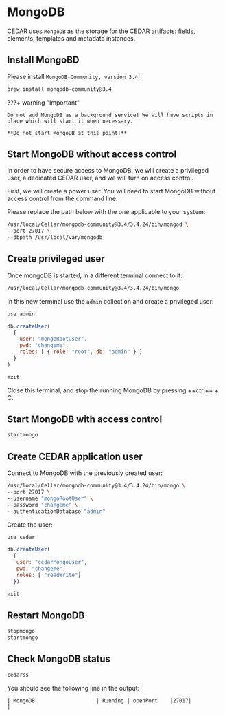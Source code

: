 # MongoDB
CEDAR uses `MongoDB` as the storage for the CEDAR artifacts: fields, elements, templates and metadata instances.

## Install MongoBD

Please install `MongoDB-Community, version 3.4`:

```sh
brew install mongodb-community@3.4
```

???+ warning "Important"
    
    Do not add MongoDB as a background service! We will have scripts in place which will start it when necessary.

    **Do not start MongoDB at this point!**

## Start MongoDB without access control
In order to have secure access to MongoDB, we will create a privileged user, a dedicated CEDAR user, and we will turn on access control.

First, we will create a power user. You will need to start MongoDB without access control from the command line.

Please replace the path below with the one applicable to your system:

```sh
/usr/local/Cellar/mongodb-community@3.4/3.4.24/bin/mongod \
--port 27017 \
--dbpath /usr/local/var/mongodb
```

## Create privileged user
Once mongoDB is started, in a different terminal connect to it:

```sh
/usr/local/Cellar/mongodb-community@3.4/3.4.24/bin/mongo
```

In this new terminal use the `admin` collection and create a privileged user:
```js
use admin

db.createUser(
  {
    user: "mongoRootUser",
    pwd: "changeme",
    roles: [ { role: "root", db: "admin" } ]
  }
)

exit
```

Close this terminal, and stop the running MongoDB by pressing ++ctrl++ + C.

## Start MongoDB with access control
```sh
startmongo
```

## Create CEDAR application user
Connect to MongoDB with the previously created user:
```sh
/usr/local/Cellar/mongodb-community@3.4/3.4.24/bin/mongo \
--port 27017 \
--username "mongoRootUser" \
--password "changeme" \
--authenticationDatabase "admin"
```

Create the user:
```js
use cedar

db.createUser(
  {
   user: "cedarMongoUser",
   pwd: "changeme",
   roles: [ "readWrite"]
  })

exit
```

## Restart MongoDB
```sh
stopmongo
startmongo
```

## Check MongoDB status
```sh
cedarss
```

You should see the following line in the output:
```
| MongoDB                    | Running | openPort    |27017|                   |
```
